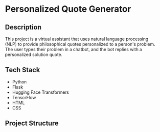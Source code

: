 # Personalized Quote Generator

## Description

This project is a virtual assistant that uses natural language processing (NLP) to provide philosophical quotes personalized to a person's problem. The user types their problem in a chatbot, and the bot replies with a personalized solution quote.

## Tech Stack

- Python
- Flask
- Hugging Face Transformers
- TensorFlow
- HTML
- CSS

## Project Structure

